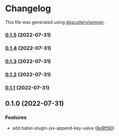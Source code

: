 # Changelog

This file was generated using [@jscutlery/semver](https://github.com/jscutlery/semver).

### [0.1.5](https://github.com/UNDERCOVERj/babel-plugins/compare/babel-plugin-jsx-append-key-value-0.1.4...babel-plugin-jsx-append-key-value-0.1.5) (2022-07-31)

### [0.1.4](https://github.com/UNDERCOVERj/babel-plugins/compare/babel-plugin-jsx-append-key-value-0.1.3...babel-plugin-jsx-append-key-value-0.1.4) (2022-07-31)

### [0.1.3](https://github.com/UNDERCOVERj/babel-plugins/compare/babel-plugin-jsx-append-key-value-0.1.2...babel-plugin-jsx-append-key-value-0.1.3) (2022-07-31)

### [0.1.2](https://github.com/UNDERCOVERj/babel-plugins/compare/babel-plugin-jsx-append-key-value-0.1.1...babel-plugin-jsx-append-key-value-0.1.2) (2022-07-31)

### [0.1.1](https://github.com/UNDERCOVERj/babel-plugins/compare/babel-plugin-jsx-append-key-value-0.1.0...babel-plugin-jsx-append-key-value-0.1.1) (2022-07-31)

## 0.1.0 (2022-07-31)


### Features

* add babel-plugin-jsx-append-key-value ([8e9ff90](https://github.com/UNDERCOVERj/babel-plugins/commit/8e9ff90d6c49834ae4c634c7b3c86d8cf73af37e))

